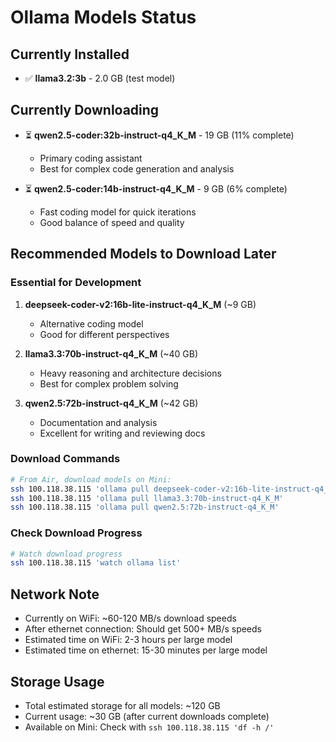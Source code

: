 # Ollama Models Status

## Currently Installed
- ✅ **llama3.2:3b** - 2.0 GB (test model)

## Currently Downloading
- ⏳ **qwen2.5-coder:32b-instruct-q4_K_M** - 19 GB (11% complete)
  - Primary coding assistant
  - Best for complex code generation and analysis
  
- ⏳ **qwen2.5-coder:14b-instruct-q4_K_M** - 9 GB (6% complete)
  - Fast coding model for quick iterations
  - Good balance of speed and quality

## Recommended Models to Download Later

### Essential for Development
1. **deepseek-coder-v2:16b-lite-instruct-q4_K_M** (~9 GB)
   - Alternative coding model
   - Good for different perspectives

2. **llama3.3:70b-instruct-q4_K_M** (~40 GB)
   - Heavy reasoning and architecture decisions
   - Best for complex problem solving

3. **qwen2.5:72b-instruct-q4_K_M** (~42 GB)
   - Documentation and analysis
   - Excellent for writing and reviewing docs

### Download Commands
```bash
# From Air, download models on Mini:
ssh 100.118.38.115 'ollama pull deepseek-coder-v2:16b-lite-instruct-q4_K_M'
ssh 100.118.38.115 'ollama pull llama3.3:70b-instruct-q4_K_M'
ssh 100.118.38.115 'ollama pull qwen2.5:72b-instruct-q4_K_M'
```

### Check Download Progress
```bash
# Watch download progress
ssh 100.118.38.115 'watch ollama list'
```

## Network Note
- Currently on WiFi: ~60-120 MB/s download speeds
- After ethernet connection: Should get 500+ MB/s speeds
- Estimated time on WiFi: 2-3 hours per large model
- Estimated time on ethernet: 15-30 minutes per large model

## Storage Usage
- Total estimated storage for all models: ~120 GB
- Current usage: ~30 GB (after current downloads complete)
- Available on Mini: Check with `ssh 100.118.38.115 'df -h /'`